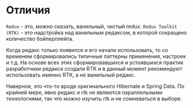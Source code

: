 # Отличия

`Redux` - это, можно сказать, ванильный, чистый redux. `Redux Toolkit (RTK)` - это надстройка над ванильным редаксом, в которой сокращено количество бойлерплейта.

Когда редакс только появился и его начали использовать, то со временем сформировались типичные паттерны применения, настроек и т.д. На основе всех этих сформировавшихся и устоявшихся практик разработчики редакса создали RTK и в данный момент рекомендуют использовать именно RTK, а не ванильный редакс.

Наверное, это что-то вроде оригинального Hibernate и Spring Data. По крайней мере, явно редакс и rtk не являются параллельными технологиями, так что можно изучить rtk и не сомневаться в выборе.